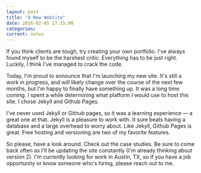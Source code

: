 ```yaml
---
layout: post
title: "A New Website"
date: 2016-02-05 17:15:00
categories:
current: notes
---
```

If you think clients are tough, try creating your own portfolio. I've always found myself to be the harshest critic. Everything has to be just right. Luckily, I think I've managed to crack the code.

<!--more-->

Today, I'm proud to announce that I'm launching my new site. It's still a work in progress, and will likely change over the course of the next few months, but I'm happy to finally have something up. It was a long time coming. I spent a while determining what platform I would use to host this site. I chose Jekyll and Github Pages.

I've never used Jekyll or Github pages, so it was a learning experience &mdash; a great one at that. Jekyll is a pleasure to work with. It sure beats having a database and a large overhead to worry about. Like Jekyll, Github Pages is great. Free hosting and versioning are two of my favorite features.

So please, have a look around. Check out the case studies. Be sure to come back often as I'll be updating the site constantly (I'm already thinking about version 2). I'm currently looking for work in Austin, TX, so if you have a job opportunity or know someone who's hiring, please reach out to me.